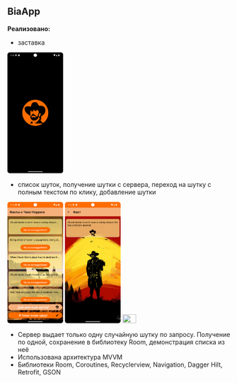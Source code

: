 ## BiaApp

**Реализовано:**

- заставка

<img src="screen/screen.png" width="25%" height="25%">

- список шуток, получение шутки с сервера, переход на шутку с полным текстом по клику, добавление
  шутки

<img src="screen/list.png" width="25%" height="25%">      <img src="screen/single.png" width="25%" height="25%">      <img src="screen/new.png" width="25%" height="25%">

- Сервер выдает только одну случайную шутку по запросу. Получение по одной, сохранение в библиотеку
  Room, демонстрация списка из неё
- Использована архитектура MVVM
- Библиотеки Room, Coroutines, Recyclerview, Navigation, Dagger Hilt, Retrofit, GSON
